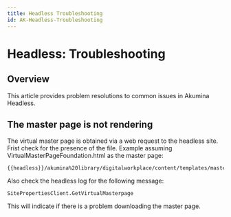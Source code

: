 ```yaml
---
title: Headless Troubleshooting
id: AK-Headless-Troubleshooting
---
```


# Headless: Troubleshooting

## Overview

This article provides problem resolutions to common issues in Akumina Headless.

## The master page is not rendering

The virtual master page is obtained via a web request to the headless site. Frist check for the presence of the file. Example assuming VirtualMasterPageFoundation.html as the master page:

    {{headless}}/akumina%20library/digitalworkplace/content/templates/masterpage/VirtualMasterPageFoundation.html

Also check the headless log for the following message: 

    SitePropertiesClient.GetVirtualMasterpage

This will indicate if there is a problem downloading the master page.
